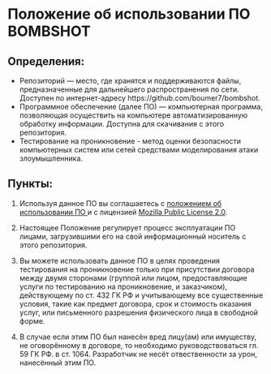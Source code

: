 # Положение об использовании ПО BOMBSHOT
<div>
 
## Определения:
<ul>
 <li>Репозиторий — место, где хранятся и поддерживаются файлы, предназначенные для дальнейшего распространения по сети. Доступен по интернет-адресу https://github.com/boumer7/bombshot.</li>
 <li>Программное обеспечение (далее ПО) — компьютерная программа, позволяющая осуществить на компьютере автоматизированную обработку информации. Доступна для скачивания с этого репозитория.</li>
 <li>Тестирование на проникновение - метод оценки безопасности компьютерных систем или сетей средствами моделирования атаки злоумышленника.</li>
</ul>

## Пункты:

1. Используя данное ПО вы соглашаетесь с <a href="https://github.com/boumer7/bombshot/REGULATIONS.md"> положением об использовании ПО </a> и с лицензией <a href="https://github.com/boumer7/bombshot/blob/main/LICENSE">Mozilla Public License 2.0</a>.
 
2. Настоящее Положение регулирует процесс эксплуатации ПО лицами, загрузившими его на свой информационный носитель с этого репозитория.

3. Вы можете использовать данное ПО в целях проведения тестирования на проникновение только при присутствии договора между двумя сторонами (группой или лицом, предоставляющие услуги по тестированию на проникновение, и заказчиком), действующему по ст. 432 ГК РФ и учитывающему все существенные условия, такие как предмет договора, срок и стоимость оказания услуг, или письменного разрешения физического лица в свободной форме.

4. В случае если этим ПО был нанесён вред лицу(ам) или имуществу, не оговорённому в договоре, то необходимо руководствоваться гл. 59 ГК РФ. в ст. 1064. Разработчик не несёт отвественности за урон, нанесённый этим ПО.
</div>
